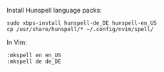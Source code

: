Install Hunspell language packs:
```shell
sudo xbps-install hunspell-de_DE hunspell-en_US
cp /usr/share/hunspell/* ~/.config/nvim/spell/
```

In Vim:
```shell
:mkspell en en_US
:mkspell de de_DE
```
